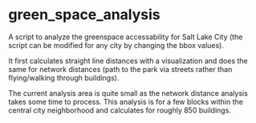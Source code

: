 # green_space_analysis

A script to analyze the greenspace accessability for Salt Lake City (the script can be modified for any city by changing the bbox values).

It first calculates straight line distances with a visualization and does the same for network distances (path to the park via streets rather than flying/walking through buildings).

The current analysis area is quite small as the network distance analysis takes some time to process. This analysis is for a few blocks within the central city neighborhood and calculates for roughly 850 buildings.
